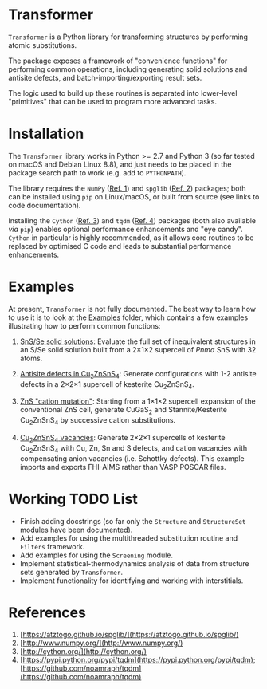 Transformer
===========

`Transformer` is a Python library for transforming structures by performing atomic substitutions.

The package exposes a framework of "convenience functions" for performing common operations, including generating solid solutions and antisite defects, and batch-importing/exporting result sets.

The logic used to build up these routines is separated into lower-level "primitives" that can be used to program more advanced tasks.

Installation
============

The `Transformer` library works in Python >= 2.7 and Python 3 (so far tested on macOS and Debian Linux 8.8), and just needs to be placed in the package search path to work (e.g. add to `PYTHONPATH`).

The library requires the `NumPy` ([Ref. 1](#Ref1)) and `spglib` ([Ref. 2](#Ref2)) packages; both can be installed using `pip` on Linux/macOS, or built from source (see links to code documentation).

Installing the `Cython` ([Ref. 3](#Ref3)) and `tqdm` ([Ref. 4](#Ref4)) packages (both also available *via* `pip`) enables optional performance enhancements and "eye candy".
`Cython` in particular is highly recommended, as it allows core routines to be replaced by optimised C code and leads to substantial performance enhancements.

Examples
========

At present, `Transformer` is not fully documented.
The best way to learn how to use it is to look at the [Examples](./Examples) folder, which contains a few examples illustrating how to perform common functions:

1. [SnS/Se solid solutions](./Examples/Example_SnS-Se-SolidSolution.py): Evaluate the full set of inequivalent structures in an S/Se solid solution built from a 2&times;1&times;2 supercell of *Pnma* SnS with 32 atoms.

2. [Antisite defects in Cu<sub>2</sub>ZnSnS<sub>4</sub>](./Examples/Example_CZTS-AntisiteDefects.py): Generate configurations with 1-2 antisite defects in a 2&times;2&times;1 supercell of kesterite Cu<sub>2</sub>ZnSnS<sub>4</sub>.

3. [ZnS "cation mutation"](./Examples/Example_ZnS-CationMutation.py): Starting from a 1&times;1&times;2 supercell expansion of the conventional ZnS cell, generate CuGaS<sub>2</sub> and Stannite/Kesterite Cu<sub>2</sub>ZnSnS<sub>4</sub> by successive cation substitutions.

4. [Cu<sub>2</sub>ZnSnS<sub>4</sub> vacancies](./Examples/Example_CZTS-Vacancies-AIMS.py): Generate 2&times;2&times;1 supercells of kesterite Cu<sub>2</sub>ZnSnS<sub>4</sub> with Cu, Zn, Sn and S defects, and cation vacancies with compensating anion vacancies (i.e. Schottky defects).
   This example imports and exports FHI-AIMS rather than VASP POSCAR files.

Working TODO List
=================

* Finish adding docstrings (so far only the `Structure` and `StructureSet` modules have been documented).
* Add examples for using the multithreaded substitution routine and `Filters` framework.
* Add examples for using the `Screening` module.
* Implement statistical-thermodynamics analysis of data from structure sets generated by `Transformer`.
* Implement functionality for identifying and working with interstitials.

References
==========

1. <a name="Ref1"></a>[https://atztogo.github.io/spglib/](https://atztogo.github.io/spglib/)
2. <a name="Ref2"></a>[http://www.numpy.org/](http://www.numpy.org/)
3. <a name="Ref3"></a>[http://cython.org/](http://cython.org/)
4. <a name="Ref4"></a>[https://pypi.python.org/pypi/tqdm](https://pypi.python.org/pypi/tqdm); [https://github.com/noamraph/tqdm](https://github.com/noamraph/tqdm)
